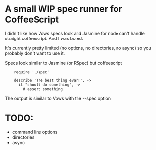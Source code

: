 # A small WIP spec runner for CoffeeScript

I didn't like how Vows specs look and Jasmine for node can't handle straight coffeescript. And I was bored.

It's currently pretty limited (no options, no directories, no async) so you probably don't want to use it.

Specs look similar to Jasmine (or RSpec) but coffeescript

        require './spec'

        describe 'The best thing evar!', ->
          it "should do something", ->
            # assert something

The output is similar to Vows with the --spec option

# TODO: 
- command line options
- directories
- async

